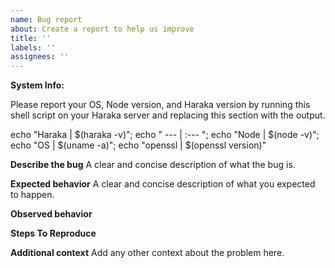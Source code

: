 ```yaml
---
name: Bug report
about: Create a report to help us improve
title: ''
labels: ''
assignees: ''
---
```


**System Info:**

Please report your OS, Node version, and Haraka version by running this shell script on your Haraka server and replacing this section with the output.

echo "Haraka | $(haraka -v)"; echo " --- | :--- "; echo "Node | $(node -v)"; echo "OS | $(uname -a)"; echo "openssl | $(openssl version)"

**Describe the bug**
A clear and concise description of what the bug is.

**Expected behavior**
A clear and concise description of what you expected to happen.

**Observed behavior**

**Steps To Reproduce**

**Additional context**
Add any other context about the problem here.
